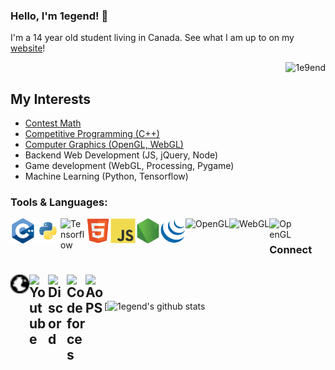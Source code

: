 ### Hello, I'm 1egend! 👋
I'm a 14 year old student living in Canada. See what I am up to on my [website]! <p align = "right"> <img src="https://komarev.com/ghpvc/?username=1e9end" alt="1e9end" /> </p>

## My Interests
- [Contest Math](aops)
- [Competitive Programming (C++)](codeforces)
- [Computer Graphics (OpenGL, WebGL)](shadertoy)
- Backend Web Development (JS, jQuery, Node)
- Game development (WebGL, Processing, Pygame)
- Machine Learning (Python, Tensorflow)

### Tools & Languages:

[<img align="left" alt="C++" width="40px" src="https://github.com/devicons/devicon/blob/master/icons/cplusplus/cplusplus-original.svg"/>][github]
[<img align="left" alt="Python" width="40px" src="https://raw.githubusercontent.com/github/explore/80688e429a7d4ef2fca1e82350fe8e3517d3494d/topics/python/python.png"/>][github]
[<img align="left" alt="Tensorflow" width="40px" src="https://upload.wikimedia.org/wikipedia/commons/thumb/2/2d/Tensorflow_logo.svg/1200px-Tensorflow_logo.svg.png"/>][github]
[<img align="left" alt="HTML5" width="40px" src="https://github.com/devicons/devicon/blob/master/icons/html5/html5-original.svg"/>][github]
[<img align="left" alt="JavaScript" width="40px" src="https://github.com/devicons/devicon/blob/master/icons/javascript/javascript-original.svg"/>][github]
[<img align="left" alt="Node.js" width="40px" src="https://github.com/devicons/devicon/blob/master/icons/nodejs/nodejs-original.svg"/>][github]
[<img align="left" alt="jQuery" width="40px" src="https://github.com/devicons/devicon/blob/master/icons/jquery/jquery-original.svg"/>][github]
[<img align="left" alt="OpenGL" height="40px" src="https://upload.wikimedia.org/wikipedia/commons/thumb/e/e9/Opengl-logo.svg/1280px-Opengl-logo.svg.png"/>][github]
[<img align="left" alt="WebGL" height="40px" src="https://upload.wikimedia.org/wikipedia/commons/thumb/2/25/WebGL_Logo.svg/1280px-WebGL_Logo.svg.png"/>][github]
[<img align="left" alt="OpenGL" width="40px" src="https://cdn.freebiesupply.com/logos/large/2x/opengl-1-logo-png-transparent.png"/>][github]
<br />

### Connect
[<img align="left" alt="1e9end.github.io" width="30px" src="https://raw.githubusercontent.com/iconic/open-iconic/master/svg/globe.svg" />][website]
[<img align="left" alt="Youtube" width="30px" src="https://cdn.jsdelivr.net/npm/simple-icons@v3/icons/youtube.svg" />][youtube]
[<img align="left" alt="Discord" width="30px" src="https://cdn.jsdelivr.net/npm/simple-icons@v3/icons/discord.svg" />][discord]
[<img align="left" alt="Codeforces" width="30px" src="https://cdn.jsdelivr.net/npm/simple-icons@v3/icons/codeforces.svg" />][codeforces]
[<img align="left" alt="AoPS" width="30px" src="https://mark.trademarkia.com/logo-images/aops-incorporated/logo-86707331.jpg" />][aops]
<br />
--- 
[![1egend's github stats](https://github-readme-stats.vercel.app/api?username=1e9end&hide=issues,prs&count_private=true&show_icons=true&title_color=00ffff&bg_color=10,2f2f2f,a9a9a9&text_color=ffffff&icon_color=ffff00)

[website]: https://1e9end.github.io
[github]:  https://github.com/1e9end
[youtube]: https://www.youtube.com/channel/UClZN6f71XImxoznqJ4jPknw
[discord]: https://discord.com/channels/@me/365886855469727745
[aops]: https://artofproblemsolving.com/community/user/IAmLegend
[codeforces]: https://codeforces.com/profile/1egend
[shadertoy]: https://www.shadertoy.com/user/IAmLegend
